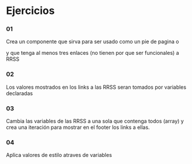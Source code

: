 # Ejercicios

### 01

Crea un componente que sirva para ser usado como un pie de pagina o <footer> y que tenga al menos tres enlaces (no tienen por que ser funcionales) a RRSS

### 02

Los valores mostrados en los links a las RRSS seran tomados por variables declaradas 

### 03

Cambia las variables de las RRSS a una sola que contenga todos (array) y crea una iteración para mostrar en el footer los links a ellas.


### 04

Aplica valores de estilo atraves de variables